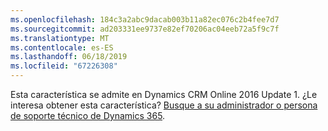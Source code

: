 ```yaml
---
ms.openlocfilehash: 184c3a2abc9dacab003b11a82ec076c2b4fee7d7
ms.sourcegitcommit: ad203331ee9737e82ef70206ac04eeb72a5f9c7f
ms.translationtype: MT
ms.contentlocale: es-ES
ms.lasthandoff: 06/18/2019
ms.locfileid: "67226308"
---
```

Esta característica se admite en Dynamics CRM Online 2016 Update 1. ¿Le interesa obtener esta característica? [Busque a su administrador o persona de soporte técnico de Dynamics 365](http://../basics/find-administrator-support.md).